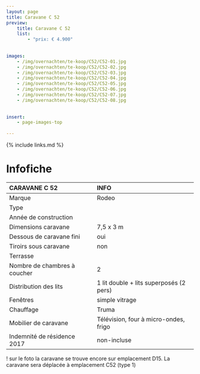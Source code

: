 ```yaml
---
layout: page
title: Caravane C 52
preview: 
    title: Caravane C 52
    list:
        - "prix: € 4.900"
        
        
images:
    - /img/overnachten/te-koop/C52/C52-01.jpg
    - /img/overnachten/te-koop/C52/C52-02.jpg
    - /img/overnachten/te-koop/C52/C52-03.jpg
    - /img/overnachten/te-koop/C52/C52-04.jpg
    - /img/overnachten/te-koop/C52/C52-05.jpg
    - /img/overnachten/te-koop/C52/C52-06.jpg
    - /img/overnachten/te-koop/C52/C52-07.jpg
    - /img/overnachten/te-koop/C52/C52-08.jpg
    
    
insert:
    - page-images-top
    
---
```


{% include links.md %}



# Infofiche 

CARAVANE C 52               | INFO        | 
:---------------------------|:------------|
Marque                      |Rodeo
Type                        | 
Année de construction       |
Dimensions caravane         |7,5 x 3 m
Dessous de caravane fini    |oui
Tiroirs sous caravane       |non
Terrasse                    |
Nombre de chambres à coucher|2
Distribution des lits       |1 lit double + lits superposés (2 pers)
Fenêtres                    |simple vitrage
Chauffage                   |Truma
Mobilier de caravane        |Télévision, four à micro-ondes, frigo
Indemnité de résidence 2017 |non-incluse

! sur le foto la caravane se trouve encore sur emplacement D15. La caravane sera déplacée à emplacement C52 (type 1)